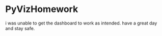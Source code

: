 # PyVizHomework

i was unable to get the dashboard to work as intended.
have a great day and stay safe.
